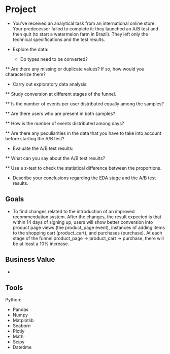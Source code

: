 # Project

- You've received an analytical task from an international online store. Your predecessor failed to complete it: they launched an A/B test and then quit (to start a watermelon farm in Brazil). They left only the technical specifications and the test results.

- Explore the data:

  * Do types need to be converted?

** Are there any missing or duplicate values? If so, how would you characterize them?

- Carry out exploratory data analysis:

** Study conversion at different stages of the funnel.

** Is the number of events per user distributed equally among the samples?

** Are there users who are present in both samples?

** How is the number of events distributed among days?

** Are there any peculiarities in the data that you have to take into account before starting the A/B test?

- Evaluate the A/B test results:

** What can you say about the A/B test results?

** Use a z-test to check the statistical difference between the proportions.

- Describe your conclusions regarding the EDA stage and the A/B test results.

## Goals

- To find changes related to the introduction of an improved recommendation system. After the changes, the result expected is that within 14 days of signing up, users will show better conversion into product page views (the product_page event), instances of adding items to the shopping cart (product_cart), and purchases (purchase). At each stage of the funnel product_page → product_cart → purchase, there will be at least a 10% increase.

## Business Value

- 

## Tools

Python:
- Pandas
- Numpy
- Matplotlib
- Seaborn
- Plotly
- Math
- Scipy
- Datetime
